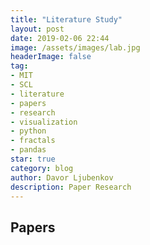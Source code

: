 ```yaml
---
title: "Literature Study"
layout: post
date: 2019-02-06 22:44
image: /assets/images/lab.jpg
headerImage: false
tag:
- MIT
- SCL
- literature
- papers
- research
- visualization
- python
- fractals
- pandas
star: true
category: blog
author: Davor Ljubenkov
description: Paper Research
---
```


## Papers
